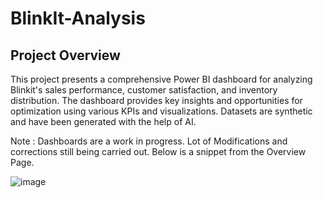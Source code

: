 # BlinkIt-Analysis

## Project Overview
This project presents a comprehensive Power BI dashboard for analyzing Blinkit's sales performance, customer satisfaction, and inventory distribution. The dashboard provides key insights and opportunities for optimization using various KPIs and visualizations. Datasets are synthetic and have been generated with the help of AI.

Note : Dashboards are a work in progress. Lot of Modifications and corrections still being carried out. Below is a snippet from the Overview Page.

![image](https://github.com/user-attachments/assets/b1dcd73b-36a0-4e1a-aed2-e188bcd877b4)


